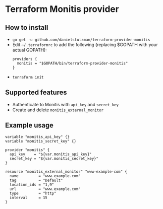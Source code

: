 # Terraform Monitis provider

## How to install
- `go get -u github.com/danielstutzman/terraform-provider-monitis`
- Edit `~/.terraformrc` to add the following (replacing $GOPATH with your actual GOPATH):
  ```
  providers {
    monitis = "$GOPATH/bin/terraform-provider-monitis"
  }
  ```
- `terraform init`

## Supported features

* Authenticate to Monitis with `api_key` and `secret_key`
* Create and delete `monitis_external_monitor`

## Example usage

```
variable "monitis_api_key" {}
variable "monitis_secret_key" {}

provider "monitis" {
  api_key    = "${var.monitis_api_key}"
  secret_key = "${var.monitis_secret_key}"
}

resource "monitis_external_monitor" "www-example-com" {
  name         = "www.example.com"
  tag          = "Default"
  location_ids = "1,9"
  url          = "www.example.com"
  type         = "http"
  interval     = 15
}
```
